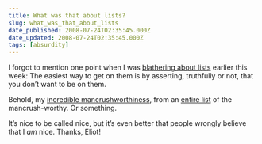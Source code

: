 ```yaml
---
title: What was that about lists?
slug: what_was_that_about_lists
date_published: 2008-07-24T02:35:45.000Z
date_updated: 2008-07-24T02:35:45.000Z
tags: [absurdity]
---
```


I forgot to mention one point when I was [blathering about lists](/2008/07/lists-and-being-on-them) earlier this week: The easiest way to get on them is by asserting, truthfully or not, that you don’t want to be on them.

Behold, my [incredible mancrushworthiness](https://web.archive.org/web/20080906185424/http://www.urlesque.com:80/2008/07/23/blogger-mancrush-anil-dash/), from an [entire list](https://web.archive.org/web/20080728155207/http://www.urlesque.com:80/2008/07/23/20-bloggers-on-whom-were-mancrushin/) of the mancrush-worthy. Or something.

It’s nice to be called nice, but it’s even better that people wrongly believe that I *am* nice. Thanks, Eliot!
